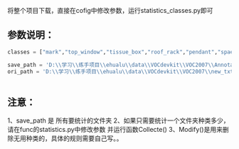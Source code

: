 将整个项目下载，直接在cofig中修改参数，运行statistics_classes.py即可

## 参数说明：

```python
classes = ["mark","top_window","tissue_box","roof_rack","pendant","spaer_wheel_rack"]  # 目标类别

save_path = 'D:\\学习\\练手项目\\ehualu\\data\\VOCdevkit\\VOC2007\\Annotations' # 生成统计文件的路径
ori_path = 'D:\\学习\\练手项目\\ehualu\\data\\VOCdevkit\\VOC2007\\new_txt' # 原始txt标签路径
	
```



## 注意：
1、save_path 是 所有要统计的文件夹
2、如果只需要统计一个文件夹种类多少，请在func的statistics.py中修改参数 并运行函数Collecte()
3、Modify()是用来删除无用种类的，具体的规则需要自己写。。

